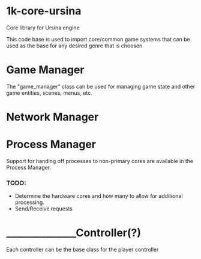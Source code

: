 # 1k-core-ursina
Core library for Ursina engine

This code base is used to import core/common game systems that can be used as the base for any desired genre that is choosen


# Game Manager
The "game_manager" class can be used for managing game state and other game entities, scenes, menus, etc.

# Network Manager

# Process Manager
Support for handing off processes to non-primary cores are available in the Process Manager.

### TODO:
* Determine the hardware cores and how many to allow for additional processing. 
* Send/Receive requests 

# ______________Controller(?)
Each controller can be the base class for the player controller
